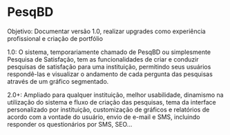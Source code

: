 # PesqBD
Objetivo: Documentar versão 1.0, realizar upgrades como experiência profissional e criação de portfólio

1.0: O sistema, temporariamente chamado de PesqBD ou simplesmente Pesquisa de Satisfação, tem as funcionalidades de criar e conduzir pesquisas de satisfação para uma instituição, permitindo seus usuários respondê-las e visualizar o andamento de cada pergunta das pesquisas através de um gráfico segmentado.

2.0+: Ampliado para qualquer instituição, melhor usabilidade, dinamismo na utilização do sistema e fluxo de criação das pesquisas, tema da interface personalizado por instituição, customização de gráficos e relatórios de acordo com a vontade do usuário, envio de e-mail e SMS, incluindo responder os questionários por SMS, SEO...
